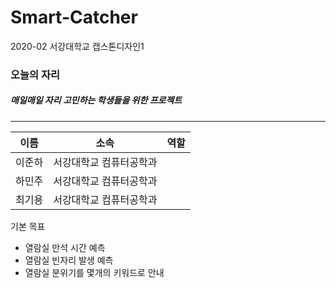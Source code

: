 # Smart-Catcher

2020-02 서강대학교 캡스톤디자인1

### 오늘의 자리
##### 매일매일 자리 고민하는 학생들을 위한 프로젝트
---


|이름|소속|역할|
|------|---|---|
|이준하|서강대학교 컴퓨터공학과| |
|하민주|서강대학교 컴퓨터공학과| |
|최기용|서강대학교 컴퓨터공학과| |

기본 목표
+ 열람실 만석 시간 예측
+ 열람실 빈자리 발생 예측
+ 열람실 분위기를 몇개의 키워드로 안내
